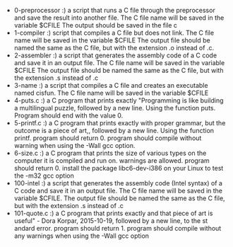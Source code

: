 * 0-preprocessor
  :) a script that runs a C file through the preprocessor and save the result into another file.
     The C file name will be saved in the variable $CFILE
     The output should be saved in the file c
* 1-compiler
  :) script that compiles a C file but does not link.
     The C file name will be saved in the variable $CFILE
     The output file should be named the same as the C file, but with the extension .o instead of .c.
* 2-assembler
  :) a script that generates the assembly code of a C code and save it in an output file.
     The C file name will be saved in the variable $CFILE
     The output file should be named the same as the C file, but with the extension .s instead of .c
* 3-name
  :) a script that compiles a C file and creates an executable named cisfun.
     The C file name will be saved in the variable $CFILE
* 4-puts.c
  :) a C program that prints exactly "Programming is like building a multilingual puzzle, followed by a new line.
     Using the function puts. Program should end with the value 0.
* 5-printf.c
  :) a C program that prints exactly with proper grammar, but the outcome is a piece of art,, followed by a new line.
     Using the function printf. program should return 0. program should compile without warning when using the -Wall gcc option.
* 6-size.c
  :) a C program that prints the size of various types on the computer it is compiled and run on.
    warnings are allowed. program should return 0. install the package libc6-dev-i386 on your Linux to test the -m32 gcc option
* 100-intel
  :) a script that generates the assembly code (Intel syntax) of a C code and save it in an output file.
     The C file name will be saved in the variable $CFILE.
     The output file should be named the same as the C file, but with the extension .s instead of .c
* 101-quote.c
  :) a C program that prints exactly and that piece of art is useful" - Dora Korpar, 2015-10-19, followed by a new line, to the st     andard error. program should return 1. program should compile without any warnings when using the -Wall gcc option

